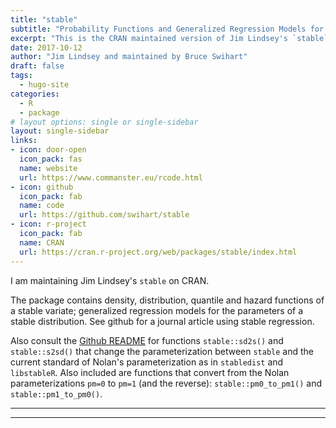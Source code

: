 ```yaml
---
title: "stable"
subtitle: "Probability Functions and Generalized Regression Models for Stable Distributions"
excerpt: "This is the CRAN maintained version of Jim Lindsey's `stable`."
date: 2017-10-12
author: "Jim Lindsey and maintained by Bruce Swihart"
draft: false
tags:
  - hugo-site
categories:
  - R
  - package
# layout options: single or single-sidebar
layout: single-sidebar
links:
- icon: door-open
  icon_pack: fas
  name: website
  url: https://www.commanster.eu/rcode.html
- icon: github
  icon_pack: fab
  name: code
  url: https://github.com/swihart/stable
- icon: r-project
  icon_pack: fab
  name: CRAN
  url: https://cran.r-project.org/web/packages/stable/index.html
---
```


I am maintaining Jim Lindsey's `stable` on CRAN.

The package contains density, distribution, quantile and hazard functions of a stable variate; generalized regression models for the parameters of a stable distribution. See github for a journal article using stable regression.  

Also consult the [Github README](https://github.com/swihart/stable#the-example-above-but-using-sd2s-and-s2sd) for functions  `stable::sd2s()` and `stable::s2sd()` that change the parameterization between `stable` and the current standard of Nolan's parameterization as in `stabledist` and `libstableR`. Also included are functions that convert from the Nolan parameterizations `pm=0` to `pm=1` (and the reverse):  `stable::pm0_to_pm1()` and `stable::pm1_to_pm0()`.

---

---
